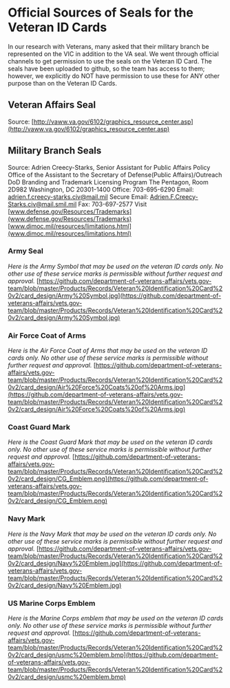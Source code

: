 # Official Sources of Seals for the Veteran ID Cards 

In our research with Veterans, many asked that their military branch be represented on the VIC in addition to the VA seal. We went through official channels to get permission to use the seals on the Veteran ID Card. The seals have been uploaded to github, so the team has access to them; however, we explicitly do NOT have permission to use these for ANY other purpose than on the Veteran ID Cards. 

## Veteran Affairs Seal
Source: [http://vaww.va.gov/6102/graphics_resource_center.asp](http://vaww.va.gov/6102/graphics_resource_center.asp) 

## Military Branch Seals
Source: Adrien Creecy-Starks, Senior Assistant for Public Affairs Policy
Office of the Assistant to the Secretary of Defense(Public Affairs)/Outreach
DoD Branding and Trademark Licensing Program
The Pentagon, Room 2D982
Washington, DC 20301-1400
Office:  703-695-6290
Email:  [adrien.f.creecy-starks.civ@mail.mil](adrien.f.creecy-starks.civ@mail.mil)
Secure Email:  Adrien.F.Creecy-Starks.civ@mail.smil.mil
Fax:  703-697-2577
Visit [www.defense.gov/Resources/Trademarks](www.defense.gov/Resources/Trademarks)
          [www.dimoc.mil/resources/limitations.html](www.dimoc.mil/resources/limitations.html)


### Army Seal
_Here is the Army Symbol that may be used on the veteran ID cards only.  No other use of these service marks is permissible without further request and approval._
[https://github.com/department-of-veterans-affairs/vets.gov-team/blob/master/Products/Records/Veteran%20Identification%20Card%20v2/card_design/Army%20Symbol.jpg](https://github.com/department-of-veterans-affairs/vets.gov-team/blob/master/Products/Records/Veteran%20Identification%20Card%20v2/card_design/Army%20Symbol.jpg)

### Air Force Coat of Arms
_Here is the Air Force Coat of Arms that may be used on the veteran ID cards only.  No other use of these service marks is permissible without further request and approval._
[https://github.com/department-of-veterans-affairs/vets.gov-team/blob/master/Products/Records/Veteran%20Identification%20Card%20v2/card_design/Air%20Force%20Coats%20of%20Arms.jpg](https://github.com/department-of-veterans-affairs/vets.gov-team/blob/master/Products/Records/Veteran%20Identification%20Card%20v2/card_design/Air%20Force%20Coats%20of%20Arms.jpg)

### Coast Guard Mark 
_Here is the Coast Guard Mark that may be used on the veteran ID cards only.  No other use of these service marks is permissible without further request and approval._
[https://github.com/department-of-veterans-affairs/vets.gov-team/blob/master/Products/Records/Veteran%20Identification%20Card%20v2/card_design/CG_Emblem.png](https://github.com/department-of-veterans-affairs/vets.gov-team/blob/master/Products/Records/Veteran%20Identification%20Card%20v2/card_design/CG_Emblem.png)

### Navy Mark
_Here is the Navy Mark that may be used on the veteran ID cards only. No other use of these service marks is permissible without further request and approval._
[https://github.com/department-of-veterans-affairs/vets.gov-team/blob/master/Products/Records/Veteran%20Identification%20Card%20v2/card_design/Navy%20Emblem.jpg](https://github.com/department-of-veterans-affairs/vets.gov-team/blob/master/Products/Records/Veteran%20Identification%20Card%20v2/card_design/Navy%20Emblem.jpg)

### US Marine Corps Emblem
_Here is the Marine Corps emblem that may be used on the veteran ID cards only.  No other use of these service marks is permissible without further request and approval._
[https://github.com/department-of-veterans-affairs/vets.gov-team/blob/master/Products/Records/Veteran%20Identification%20Card%20v2/card_design/usmc%20emblem.bmp](https://github.com/department-of-veterans-affairs/vets.gov-team/blob/master/Products/Records/Veteran%20Identification%20Card%20v2/card_design/usmc%20emblem.bmp)
